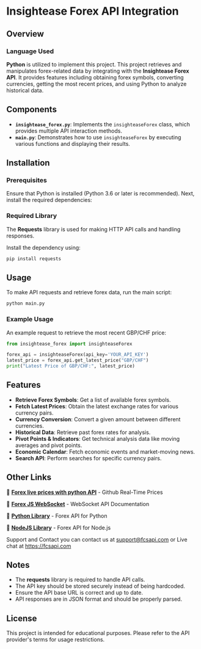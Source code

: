 # Insightease Forex API Integration

## Overview

### Language Used

**Python** is utilized to implement this project.
This project retrieves and manipulates forex-related data by integrating with the **Insightease Forex API**. It provides features including obtaining forex symbols, converting currencies, getting the most recent prices, and using Python to analyze historical data.

## Components
- **`insightease_forex.py`**: Implements the `insighteaseForex` class, which provides multiple API interaction methods.
- **`main.py`**: Demonstrates how to use `insighteaseForex` by executing various functions and displaying their results.

## Installation
### Prerequisites
Ensure that Python is installed (Python 3.6 or later is recommended). Next, install the required dependencies:

### Required Library
The **Requests** library is used for making HTTP API calls and handling responses.

Install the dependency using:
```sh
pip install requests
```

## Usage
To make API requests and retrieve forex data, run the main script:
```sh
python main.py
```

### Example Usage
An example request to retrieve the most recent GBP/CHF price:
```python
from insightease_forex import insighteaseForex

forex_api = insighteaseForex(api_key='YOUR_API_KEY')
latest_price = forex_api.get_latest_price("GBP/CHF")
print("Latest Price of GBP/CHF:", latest_price)
```

## Features
- **Retrieve Forex Symbols**: Get a list of available forex symbols.
- **Fetch Latest Prices**: Obtain the latest exchange rates for various currency pairs.
- **Currency Conversion**: Convert a given amount between different currencies.
- **Historical Data**: Retrieve past forex rates for analysis.
- **Pivot Points & Indicators**: Get technical analysis data like moving averages and pivot points.
- **Economic Calendar**: Fetch economic events and market-moving news.
- **Search API**: Perform searches for specific currency pairs.

## Other Links

📌 **[Forex live prices with python API](https://github.com/fcsapi/Real-Time-Prices-with-Socket-PHP)** - Github Real-Time Prices

📌 **[Forex JS WebSocket]([https://insightease.com/docs/forex-api])** - WebSocket API Documentation

📌 **[Python Library](https://github.com/fcsapi/Forex-API-Python)** - Forex API for Python

📌 **[NodeJS Library](https://github.com/fcsapi/forex-api-node-js)** - Forex API for Node.js

Support and Contact
you can contact us at support@fcsapi.com or Live chat at https://fcsapi.com

## Notes
- The **requests** library is required to handle API calls.
- The API key should be stored securely instead of being hardcoded.
- Ensure the API base URL is correct and up to date.
- API responses are in JSON format and should be properly parsed.

## License
This project is intended for educational purposes. Please refer to the API provider's terms for usage restrictions.
